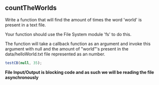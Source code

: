 ## countTheWorlds

Write a function that will find the amount of times the word 'world' is present in a text file.

Your function should use the File System module 'fs' to do this.

The function will take a callback function as an argument and invoke this argument with null and the amount of "world"'s present in the data/helloWorld.txt file represented as an number.

```js
testCB(null, 35);
```

**File Input/Output is blocking code and as such we will be reading the file asynchronously**
